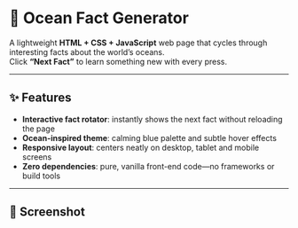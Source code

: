 # 🌊 Ocean Fact Generator

A lightweight **HTML + CSS + JavaScript** web page that cycles through interesting facts about the world’s oceans.  
Click **“Next Fact”** to learn something new with every press.

---

## ✨ Features
- **Interactive fact rotator**: instantly shows the next fact without reloading the page  
- **Ocean-inspired theme**: calming blue palette and subtle hover effects  
- **Responsive layout**: centers neatly on desktop, tablet and mobile screens  
- **Zero dependencies**: pure, vanilla front-end code—no frameworks or build tools

---

## 📸 Screenshot
